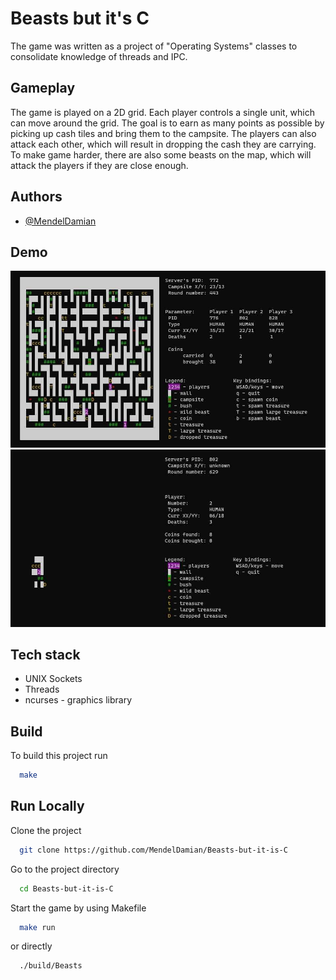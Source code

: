 # Beasts but it's C
The game was written as a project of "Operating Systems" classes to consolidate knowledge of threads and IPC.


## Gameplay

The game is played on a 2D grid. Each player controls a single unit, which can move around the grid.
The goal is to earn as many points as possible by picking up cash tiles and bring them to the campsite.
The players can also attack each other, which will result in dropping the cash they are carrying.
To make game harder, there are also some beasts on the map, which will attack the players if they are close enough.


## Authors

- [@MendelDamian](https://www.github.com/MendelDamian)


## Demo

![Server preview](demo/server-preview.jpg)
![Client preview](demo/client-preview.jpg)


## Tech stack

- UNIX Sockets
- Threads
- ncurses - graphics library


## Build

To build this project run

```bash
  make
```


## Run Locally

Clone the project

```bash
  git clone https://github.com/MendelDamian/Beasts-but-it-is-C
```

Go to the project directory

```bash
  cd Beasts-but-it-is-C
```

Start the game by using Makefile

```bash
  make run
```
or directly
```bash
  ./build/Beasts
```

